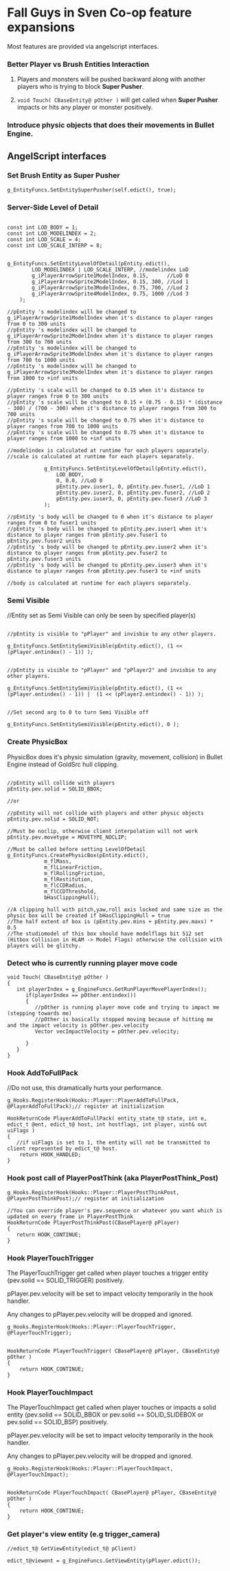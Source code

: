# Fall Guys in Sven Co-op feature expansions

Most features are provided via angelscript interfaces.

### Better Player vs Brush Entities Interaction

1. Players and monsters will be pushed backward along with another players who is trying to block **Super Pusher**.

2. `void Touch( CBaseEntity@ pOther )` will get called when **Super Pusher** impacts or hits any player or monster positively.

### Introduce physic objects that does their movements in Bullet Engine.

## AngelScript interfaces

### Set Brush Entity as **Super Pusher**

```
g_EntityFuncs.SetEntitySuperPusher(self.edict(), true);
```

### Server-Side Level of Detail

```

const int LOD_BODY = 1;
const int LOD_MODELINDEX = 2;
const int LOD_SCALE = 4;
const int LOD_SCALE_INTERP = 8;

```

```

g_EntityFuncs.SetEntityLevelOfDetail(pEntity.edict(),
		LOD_MODELINDEX | LOD_SCALE_INTERP, //modelindex LoD
		g_iPlayerArrowSprite1ModelIndex, 0.15,      //LoD 0
		g_iPlayerArrowSprite2ModelIndex, 0.15, 300, //Lod 1
		g_iPlayerArrowSprite3ModelIndex, 0.75, 700, //Lod 2
		g_iPlayerArrowSprite4ModelIndex, 0.75, 1000 //Lod 3
	);
   
//pEntity 's modelindex will be changed to g_iPlayerArrowSprite1ModelIndex when it's distance to player ranges from 0 to 300 units
//pEntity 's modelindex will be changed to g_iPlayerArrowSprite2ModelIndex when it's distance to player ranges from 300 to 700 units
//pEntity 's modelindex will be changed to g_iPlayerArrowSprite3ModelIndex when it's distance to player ranges from 700 to 1000 units
//pEntity 's modelindex will be changed to g_iPlayerArrowSprite3ModelIndex when it's distance to player ranges from 1000 to +inf units

//pEntity 's scale will be changed to 0.15 when it's distance to player ranges from 0 to 300 units
//pEntity 's scale will be changed to 0.15 + (0.75 - 0.15) * (distance - 300) / (700 - 300) when it's distance to player ranges from 300 to 700 units
//pEntity 's scale will be changed to 0.75 when it's distance to player ranges from 700 to 1000 units
//pEntity 's scale will be changed to 0.75 when it's distance to player ranges from 1000 to +inf units

//modelindex is calculated at runtime for each players separately.
//scale is calculated at runtime for each players separately.

```

```
			g_EntityFuncs.SetEntityLevelOfDetail(pEntity.edict(), 
				LOD_BODY,
				0, 0.0, //LoD 0
				pEntity.pev.iuser1, 0, pEntity.pev.fuser1, //LoD 1
				pEntity.pev.iuser2, 0, pEntity.pev.fuser2, //LoD 2
				pEntity.pev.iuser3, 0, pEntity.pev.fuser3 //LoD 3
			);
         
//pEntity 's body will be changed to 0 when it's distance to player ranges from 0 to fuser1 units
//pEntity 's body will be changed to pEntity.pev.iuser1 when it's distance to player ranges from pEntity.pev.fuser1 to pEntity.pev.fuser2 units
//pEntity 's body will be changed to pEntity.pev.iuser2 when it's distance to player ranges from pEntity.pev.fuser2 to pEntity.pev.fuser3 units
//pEntity 's body will be changed to pEntity.pev.iuser3 when it's distance to player ranges from pEntity.pev.fuser3 to +inf units

//body is calculated at runtime for each players separately.

```

###

### Semi Visible

//Entity set as Semi Visible can only be seen by specified player(s)

```

//pEntity is visible to "pPlayer" and invisbie to any other players.

g_EntityFuncs.SetEntitySemiVisible(pEntity.edict(), (1 << (pPlayer.entindex() - 1)) );

```

```

//pEntity is visible to "pPlayer" and "pPlayer2" and invisbie to any other players.

g_EntityFuncs.SetEntitySemiVisible(pEntity.edict(), (1 << (pPlayer.entindex() - 1)) |  (1 << (pPlayer2.entindex() - 1)) );

```

```

//Set second arg to 0 to turn Semi Visible off

g_EntityFuncs.SetEntitySemiVisible(pEntity.edict(), 0 );

```

### Create PhysicBox

PhysicBox does it's physic simulation (gravity, movement, collision) in Bullet Engine instead of GoldSrc hull clipping.


```

//pEntity will collide with players
pEntity.pev.solid = SOLID_BBOX;

//or

//pEntity will not collide with players and other physic objects
pEntity.pev.solid = SOLID_NOT;

//Must be noclip, otherwise client interpolation will not work
pEntity.pev.movetype = MOVETYPE_NOCLIP;

//Must be called before setting LevelOfDetail
g_EntityFuncs.CreatePhysicBox(pEntity.edict(),
			m_flMass,
			m_flLinearFriction,
			m_flRollingFriction,
			m_flRestitution,
			m_flCCDRadius,
			m_flCCDThreshold,
			bHasClippingHull);

//A clipping hull with pitch,yaw,roll axis locked and same size as the physic box will be created if bHasClippingHull = true
//The half extent of box is (pEntity.pev.mins + pEntity.pev.maxs) * 0.5
//The studiomodel of this box should have modelflags bit 512 set (Hitbox Collision in HLAM -> Model Flags) otherwise the collision with players will be glitchy.
```

### Detect who is currently running player move code

```
void Touch( CBaseEntity@ pOther )
{
   int playerIndex = g_EngineFuncs.GetRunPlayerMovePlayerIndex();
      if(playerIndex == pOther.entindex())
      {
         //pOther is running player move code and trying to impact me (stepping towards me)
         //pOther is basically stopped moving because of hitting me and the impact velocity is pOther.pev.velocity
         Vector vecImpactVelocity = pOther.pev.velocity;
         
      }
   }
}
```

### Hook AddToFullPack

//Do not use, this dramatically hurts your performance.

```
g_Hooks.RegisterHook(Hooks::Player::PlayerAddToFullPack, @PlayerAddToFullPack);// register at initialization
```

```
HookReturnCode PlayerAddToFullPack( entity_state_t@ state, int e, edict_t @ent, edict_t@ host, int hostflags, int player, uint& out uiFlags )
{
   //if uiFlags is set to 1, the entity will not be transmitted to client represented by edict_t@ host.
    return HOOK_HANDLED;
}
```

### Hook post call of PlayerPostThink (aka PlayerPostThink_Post)

```
g_Hooks.RegisterHook(Hooks::Player::PlayerPostThinkPost, @PlayerPostThinkPost);// register at initialization
```

```
//You can override player's pev.sequence or whatever you want which is updated on every frame in PlayerPostThink
HookReturnCode PlayerPostThinkPost(CBasePlayer@ pPlayer)
{
   return HOOK_CONTINUE;
}
```

### Hook PlayerTouchTrigger

The PlayerTouchTrigger get called when player touches a trigger entity (pev.solid == SOLID_TRIGGER) positively.

pPlayer.pev.velocity will be set to impact velocity temporarily in the hook handler.

Any changes to pPlayer.pev.velocity will be dropped and ignored.

```
g_Hooks.RegisterHook(Hooks::Player::PlayerTouchTrigger, @PlayerTouchTrigger);

```

```

HookReturnCode PlayerTouchTrigger( CBasePlayer@ pPlayer, CBaseEntity@ pOther )
{
    return HOOK_CONTINUE;
}
```

### Hook PlayerTouchImpact

The PlayerTouchImpact get called when player touches or impacts a solid entity (pev.solid == SOLID_BBOX or pev.solid == SOLID_SLIDEBOX or pev.solid == SOLID_BSP) positively.

pPlayer.pev.velocity will be set to impact velocity temporarily in the hook handler.

Any changes to pPlayer.pev.velocity will be dropped and ignored.

```
g_Hooks.RegisterHook(Hooks::Player::PlayerTouchImpact, @PlayerTouchImpact);

```

```

HookReturnCode PlayerTouchImpact( CBasePlayer@ pPlayer, CBaseEntity@ pOther )
{
    return HOOK_CONTINUE;
}
```

### Get player's view entity (e.g trigger_camera)

```
//edict_t@ GetViewEntity(edict_t@ pClient)

edict_t@viewent = g_EngineFuncs.GetViewEntity(pPlayer.edict());
```